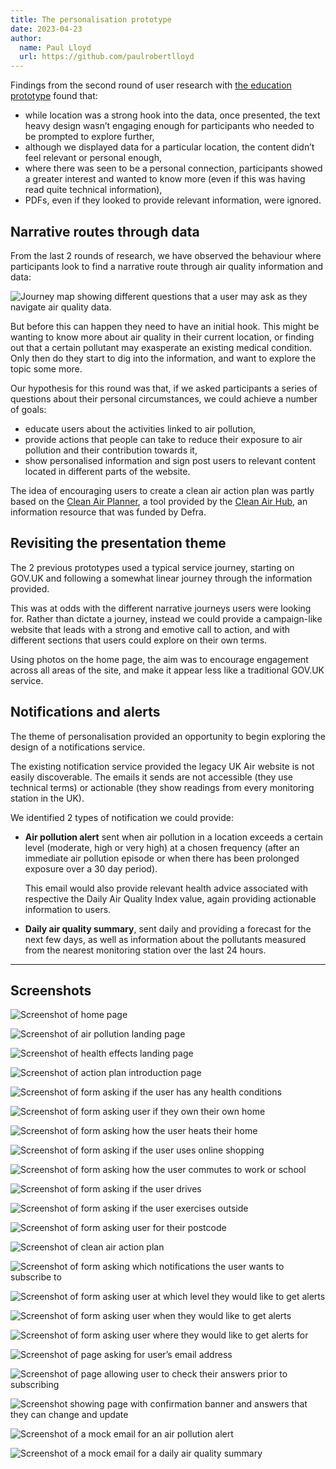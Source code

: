 ```yaml
---
title: The personalisation prototype
date: 2023-04-23
author:
  name: Paul Lloyd
  url: https://github.com/paulrobertlloyd
---
```


Findings from the second round of user research with [the education prototype](/the-education-prototype) found that:

* while location was a strong hook into the data, once presented, the text heavy design wasn’t engaging enough for participants who needed to be prompted to explore further,
* although we displayed data for a particular location, the content didn’t feel relevant or personal enough,
* where there was seen to be a personal connection, participants showed a greater interest and wanted to know more (even if this was having read quite technical information),
* PDFs, even if they looked to provide relevant information, were ignored.

## Narrative routes through data

From the last 2 rounds of research, we have observed the behaviour where participants look to find a narrative route through air quality information and data:

![Journey map showing different questions that a user may ask as they navigate air quality data.](/images/personalisation-prototype/narrative-routes.png)

But before this can happen they need to have an initial hook. This might be wanting to know more about air quality in their current location, or finding out that a certain pollutant may exasperate an existing medical condition. Only then do they start to dig into the information, and want to explore the topic some more.

Our hypothesis for this round was that, if we asked participants a series of questions about their personal circumstances, we could achieve a number of goals:

* educate users about the activities linked to air pollution,
* provide actions that people can take to reduce their exposure to air pollution and their contribution towards it,
* show personalised information and sign post users to relevant content located in different parts of the website.

The idea of encouraging users to create a clean air action plan was partly based on the [Clean Air Planner](https://planner.cleanairhub.org.uk/), a tool provided by the [Clean Air Hub](https://www.cleanairhub.org.uk), an information resource that was funded by Defra.

## Revisiting the presentation theme

The 2 previous prototypes used a typical service journey, starting on GOV.UK and following a somewhat linear journey through the information provided.

This was at odds with the different narrative journeys users were looking for. Rather than dictate a journey, instead we could provide a campaign-like website that leads with a strong and emotive call to action, and with different sections that users could explore on their own terms.

Using photos on the home page, the aim was to encourage engagement across all areas of the site, and make it appear less like a traditional GOV.UK service.

## Notifications and alerts

The theme of personalisation provided an opportunity to begin exploring the design of a notifications service.

The existing notification service provided the legacy UK Air website is not easily discoverable. The emails it sends are not accessible (they use technical terms) or actionable (they show readings from every monitoring station in the UK).

We identified 2 types of notification we could provide:

* **Air pollution alert** sent when air pollution in a location exceeds a certain level (moderate, high or very high) at a chosen frequency (after an immediate air pollution episode or when there has been prolonged exposure over a 30 day period).

    This email would also provide relevant health advice associated with respective the Daily Air Quality Index value, again providing actionable information to users.

* **Daily air quality summary**, sent daily and providing a forecast for the next few days, as well as information about the pollutants measured from the nearest monitoring station over the last 24 hours.

***

## Screenshots

![Screenshot of home page](/images/personalisation-prototype/1.png "Home page")

![Screenshot of air pollution landing page](/images/personalisation-prototype/2.png "Air pollution landing page")

![Screenshot of health effects landing page](/images/personalisation-prototype/3.png "Health effects landing page")

![Screenshot of action plan introduction page](/images/personalisation-prototype/4.png "Air quality action plan: Create your air quality action plan")

![Screenshot of form asking if the user has any health conditions](/images/personalisation-prototype/5.png "Air quality action plan: Do you have any of the following health conditions?")

![Screenshot of form asking user if they own their own home](/images/personalisation-prototype/6.png "Air quality action plan: Do you own your own home?")

![Screenshot of form asking how the user heats their home](/images/personalisation-prototype/7.png "Air quality action plan: How do you heat your home?")

![Screenshot of form asking if the user uses online shopping](/images/personalisation-prototype/8.png "Air quality action plan: Do you use online shopping?")

![Screenshot of form asking how the user commutes to work or school](/images/personalisation-prototype/9.png "Air quality action plan: How do you commute to work or school?")

![Screenshot of form asking if the user drives](/images/personalisation-prototype/10.png "Air quality action plan: Do you drive?")

![Screenshot of form asking if the user exercises outside](/images/personalisation-prototype/11.png "Air quality action plan: Do you exercise outside?")

![Screenshot of form asking user for their postcode](/images/personalisation-prototype/12.png "Air quality action plan: What is the first part of your postcode?")

![Screenshot of clean air action plan](/images/personalisation-prototype/13.png "Air quality action plan: Your clean air action plan")

![Screenshot of form asking which notifications the user wants to subscribe to](/images/personalisation-prototype/14.png "Notifications: Which notifications do you want to subscribe to?")

![Screenshot of form asking user at which level they would like to get alerts](/images/personalisation-prototype/15.png "Notifications: At what level would you like to get air pollution alerts?")

![Screenshot of form asking user when they would like to get alerts](/images/personalisation-prototype/16.png "Notifications: When would you like to get air pollution alerts?")

![Screenshot of form asking user where they would like to get alerts for](/images/personalisation-prototype/17.png "Notifications: Where would you like to get notifications for?")

![Screenshot of page asking for user’s email address](/images/personalisation-prototype/18.png "Notifications: What is your email address?")

![Screenshot of page allowing user to check their answers prior to subscribing](/images/personalisation-prototype/19.png "Notifications: Check your notification settings")

![Screenshot showing page with confirmation banner and answers that they can change and update](/images/personalisation-prototype/20.png "Notifications: Email notification settings")

![Screenshot of a mock email for an air pollution alert](/images/personalisation-prototype/21.png "Notification email: Air pollution alert")

![Screenshot of a mock email for a daily air quality summary](/images/personalisation-prototype/22.png "Notification email: Daily air quality summary")
